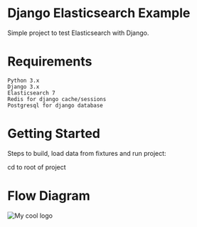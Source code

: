 

# Django Elasticsearch Example
Simple project to test Elasticsearch with Django.

# Requirements
    Python 3.x
    Django 3.x
    Elasticsearch 7
    Redis for django cache/sessions
    Postgresql for django database

# Getting Started
Steps to build, load data from fixtures and run project:

cd to root of project
# Flow Diagram
<img src="/docs/logo.png" alt="My cool logo"/>
